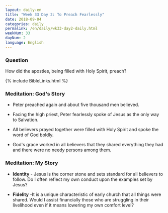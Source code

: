 ```yaml
---
layout: daily-en
title: "Week 33 Day 2: To Preach Fearlessly"
date: 2018-09-04
categories: daily
permalink: /en/daily/wk33-day2-daily.html
weekNum: 33
dayNum: 2
language: English
---
```


### Question     
How did the apostles, being filled with Holy Spirit, preach?

{% include BibleLinks.html %} 

### Meditation: God's Story   
+ Peter preached again and about five thousand men believed. 

+ Facing the high priest, Peter fearlessly spoke of Jesus as the only way to Salvation. 

+ All believers prayed together were filled with Holy Spirit and spoke the word of God boldly. 

+ God's grace worked in all believers that they shared everything they had and there were no needy persons among them. 

### Meditation: My Story   
+ **Identity** - Jesus is the corner stone and sets standard for all believers to follow. Do I often reflect my own conduct upon the examples set by Jesus? 

+ **Fidelity** -It is a unique characteristic of early church that all things were shared. Would I assist financially those who are struggling in their livelihood even if it means lowering my own comfort level? 
